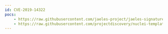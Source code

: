```yaml
---
id: CVE-2019-14322
pocs:
    - https://raw.githubusercontent.com/jaeles-project/jaeles-signatures/master/cves/pallets-werkzeug-path-traversal-cve-2019-14322.yaml
    - https://raw.githubusercontent.com/projectdiscovery/nuclei-templates/master/cves/CVE-2019-14322.yaml
---
```

